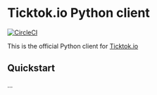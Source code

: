 # Ticktok.io Python client
[![CircleCI](https://circleci.com/gh/ticktok-io/ticktok-python-client.svg?style=svg)](https://circleci.com/gh/ticktok-io/ticktok-python-client)

This is the official Python client for [Ticktok.io](https://ticktok.io)

## Quickstart
...



